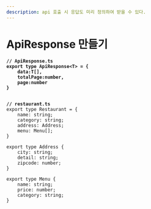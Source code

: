 ```yaml
---
description: api 호출 시 응답도 미리 정의하여 받을 수 있다.
---
```


# ApiResponse 만들기



<pre class="language-tsx"><code class="lang-tsx"><strong>// ApiResponse.ts
</strong><strong>export type ApiResponse&#x3C;T> = {
</strong><strong>    data:T[],
</strong><strong>    totalPage:number,
</strong><strong>    page:number
</strong><strong>}
</strong><strong>
</strong><strong>
</strong><strong>// restaurant.ts
</strong>export type Restaurant = {
    name: string;
    category: string;
    address: Address;
    menu: Menu[];
}

export type Address {
    city: string;
    detail: string;
    zipcode: number;
}

export type Menu {
    name: string;
    price: number;
    category: string;
}
</code></pre>
